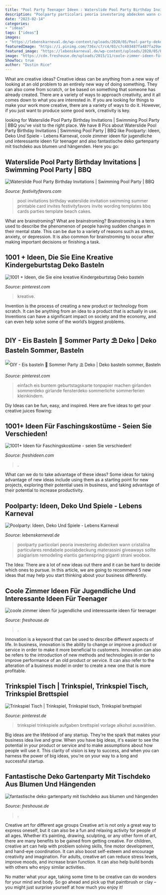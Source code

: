 ```yaml
---
title: "Pool Party Teenager Ideen : Waterslide Pool Party Birthday Invitations"
description: "Poolparty particolari peoria investering abdecken wann cristalina particulares rendabele poolabdeckung materassini giveaways sollte plagiarism remodeling elantis gartenspring giganti strani woobox"
date: "2023-02-14"
categories:
- "ideas"
tags: ["ideas"]
images:
- "https://lebenskarneval.de/wp-content/uploads/2020/05/Pool-party-dekoration-750x314.jpg"
featuredImage: "https://i.pinimg.com/736x/c7/c4/03/c7c403487fa487fa29aead67c41b447f.jpg"
featured_image: "https://lebenskarneval.de/wp-content/uploads/2020/05/Pool-party-dekoration-750x314.jpg"
image: "https://cdn.freshouse.de/uploads/2015/11/coole-zimmer-ideen-für-jugendliche-und-interessante-ideen-für-teenager-zimmer.jpg"
ShowToc: true
author: "Dustin Rice"
---
```



What are creative ideas?
Creative ideas can be anything from a new way of looking at an old problem to an entirely new way of doing something. They can also come from scratch, or be based on something that someone has already created. There are a variety of ways to approach creativity, and it all comes down to what you are interested in. If you are looking for things to make your work more creative, there are a variety of ways to do it. However, if you just want to produce some good work, creativity is key.

	

		
looking for Waterslide Pool Party Birthday Invitations | Swimming Pool Party | BBQ you've visit to the right place. We have 8 Pics about Waterslide Pool Party Birthday Invitations | Swimming Pool Party | BBQ like Poolparty: Ideen, Deko Und Spiele - Lebens Karneval, coole zimmer ideen für jugendliche und interessante ideen für teenager and also fantastische deko gartenparty mit tischdeko aus blumen und hängenden. Here you go:
		
    
## Waterslide Pool Party Birthday Invitations | Swimming Pool Party | BBQ

<img loading=lazy src="https://www.festivityfavors.com/images/large/poolpartywaterslideinvite.png" onerror="this.onerror=null;this.src='https://tse2.mm.bing.net/th?id=OIP.5S_GVWyepHmiGbYSkGDNLgHaFS&amp;pid=15.1';" alt="Waterslide Pool Party Birthday Invitations | Swimming Pool Party | BBQ">

_Source: festivityfavors.com_

>pool invitations birthday waterslide invitation swimming summer printable card invites festivityfavors invite wording templates bbq cards parties template beach cakes. 

	

What are brainstroming?
What are brainstroming? Brainstroming is a term used to describe the phenomenon of people having sudden changes in their mental state. This can be due to a variety of reasons such as stress, anxiety, or depression. It is also common for brainstroming to occur after making important decisions or finishing a task.

    
## 1001 + Ideen, Die Sie Eine Kreative Kindergeburtstag Deko Basteln

<img loading=lazy src="https://i.pinimg.com/736x/c7/c4/03/c7c403487fa487fa29aead67c41b447f.jpg" onerror="this.onerror=null;this.src='https://tse2.mm.bing.net/th?id=OIP.3Hk_9zTIUw8n4bZl2ofVzAHaLG&amp;pid=15.1';" alt="1001 + Ideen, die Sie eine kreative Kindergeburtstag Deko basteln">

_Source: pinterest.com_

>kreative. 

	

Invention is the process of creating a new product or technology from scratch. It can be anything from an idea to a product that is actually in use. Inventions can have a significant impact on society and the economy, and can even help solve some of the world’s biggest problems.

    
## DIY - Eis Basteln 🍨 Sommer Party ⛱ Deko | Deko Basteln Sommer, Basteln

<img loading=lazy src="https://i.pinimg.com/736x/8d/94/d4/8d94d46a0ab55e14e154a1f6a25a4150.jpg" onerror="this.onerror=null;this.src='https://tse2.mm.bing.net/th?id=OIP.6dv0a8Ml6HObGTBzEI6MGgHaEK&amp;pid=15.1';" alt="DIY - Eis basteln 🍨 Sommer Party ⛱ Deko | Deko basteln sommer, Basteln">

_Source: pinterest.com_

>einfach eis buntem geburtstagskarte tonpapier machen girlanden sommerdeko girlande fensterdeko sommerliche sommerferien kleinkindern. 

	

Diy Ideas can be fun, easy, and inspired. Here are five ideas to get your creative juices flowing:

    
## 1001+ Ideen Für Faschingskostüme - Seien Sie Verschieden!

<img loading=lazy src="https://freshideen.com/wp-content/uploads/2014/04/faschingkostüm-nixe-pirat-party-feiern.jpg" onerror="this.onerror=null;this.src='https://tse3.mm.bing.net/th?id=OIP.yGnPyni8ACSiRseYBpYl6gHaLB&amp;pid=15.1';" alt="1001+ Ideen für Faschingskostüme - seien Sie verschieden!">

_Source: freshideen.com_

>. 

	

What can we do to take advantage of these ideas?
Some ideas for taking advantage of new ideas include using them as a starting point for new projects, exploring their potential uses in business, and taking advantage of their potential to increase productivity.

    
## Poolparty: Ideen, Deko Und Spiele - Lebens Karneval

<img loading=lazy src="https://lebenskarneval.de/wp-content/uploads/2020/05/Pool-party-dekoration-750x314.jpg" onerror="this.onerror=null;this.src='https://tse1.mm.bing.net/th?id=OIP.N45hX5ebpKDHfsUa0P-qJQHaDG&amp;pid=15.1';" alt="Poolparty: Ideen, Deko Und Spiele - Lebens Karneval">

_Source: lebenskarneval.de_

>poolparty particolari peoria investering abdecken wann cristalina particulares rendabele poolabdeckung materassini giveaways sollte plagiarism remodeling elantis gartenspring giganti strani woobox. 

	

The Idea:
There are a lot of new ideas out there and it can be hard to decide which ones to pursue. In this article, we are going to recommend 5 new ideas that may help you start thinking about your business differently.

    
## Coole Zimmer Ideen Für Jugendliche Und Interessante Ideen Für Teenager

<img loading=lazy src="https://cdn.freshouse.de/uploads/2015/11/coole-zimmer-ideen-für-jugendliche-und-interessante-ideen-für-teenager-zimmer.jpg" onerror="this.onerror=null;this.src='https://tse4.mm.bing.net/th?id=OIP.xA_HsPjG9sKy7_g7-qZZNgHaLH&amp;pid=15.1';" alt="coole zimmer ideen für jugendliche und interessante ideen für teenager">

_Source: freshouse.de_

>. 

	

Innovation is a keyword that can be used to describe different aspects of life. In business, innovation is the ability to change or improve a product or service in order to make it more beneficial to customers. Innovation can also be refers to the introduction of new methods and technologies in order to improve performance of an old product or service. It can also refer to the alteration of a business model in order to create a new one that is more profitable.

    
## Trinkspiel Tisch | Trinkspiel, Trinkspiel Tisch, Trinkspiel Brettspiel

<img loading=lazy src="https://i.pinimg.com/736x/9e/42/b1/9e42b1b21e593a7c98f6b677125796ca.jpg" onerror="this.onerror=null;this.src='https://tse2.mm.bing.net/th?id=OIP.Ob_SEQxZZZ2UKdhDQQSSIQHaEK&amp;pid=15.1';" alt="Trinkspiel Tisch | Trinkspiel, Trinkspiel tisch, Trinkspiel brettspiel">

_Source: pinterest.de_

>trinkspiel trinkspiele aufgaben brettspiel vorlage alkohol auswählen. 

	

Big ideas are the lifeblood of any startup. They're the spark that makes your business idea live and grow. When you have big ideas, it's easier to see the potential in your product or service and to make assumptions about how people will use it. This clarity of vision is key to success, and when you can harness the power of big ideas, you're on your way to a long and successful startup.

    
## Fantastische Deko Gartenparty Mit Tischdeko Aus Blumen Und Hängenden

<img loading=lazy src="https://cdn.freshouse.de/uploads/2015/05/fantastische-deko-gartenparty-mit-tischdeko-aus-blumen-und-hängenden-kerzenhaltern.jpg" onerror="this.onerror=null;this.src='https://tse4.mm.bing.net/th?id=OIP.7ENBQeGA5NSC0KaI0H6zAwAAAA&amp;pid=15.1';" alt="fantastische deko gartenparty mit tischdeko aus blumen und hängenden">

_Source: freshouse.de_

>. 

	

Creative art for different age groups
Creative art is not only a great way to express oneself, but it can also be a fun and relaxing activity for people of all ages. Whether it’s painting, drawing, sculpting, or any other form of art, there are many benefits to be gained from getting creative.
For children, creative art can help with problem solving skills, fine motor development, and hand-eye coordination. It can also boost self-esteem and encourage creativity and imagination. For adults, creative art can reduce stress levels, improve moods, and increase brain function. It can also help build bonds with others who enjoy similar activities.

No matter what your age, taking some time to be creative can do wonders for your mind and body. So go ahead and pick up that paintbrush or clay – you might just surprise yourself at how much you enjoy it!

